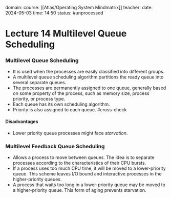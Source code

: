 domain: 
course: [[Atlas/Operating System Mindmatrix]]
teacher:
date: 2024-05-03
time: 14:50
status: #unprocessed

# Lecture 14 Multilevel Queue Scheduling
### Multilevel Queue Scheduling
- It is used when the processes are easily classified into different groups.
- A multilevel queue scheduling algorithm partitions the ready queue into several separate queues.
- The processes are permanently assigned to one queue, generally based on some property of the process, such as memory size, process priority, or process type.
- Each queue has its own scheduling algorithm.
- Priority is also assigned to each queue. #cross-check
#### Disadvantages
- Lower priority queue processes might face *starvation*.

### Multilevel Feedback Queue Scheduling
- Allows a process to move between queues. The idea is to separate processes according to the characteristics of their CPU bursts.
- If a process uses too much CPU time, it will be moved to a lower-priority queue. This scheme leaves I/O bound and interactive processes in the higher-priority queues.
- A process that waits too long in a lower-priority queue may be moved to a higher-priority queue. This form of aging prevents starvation.
